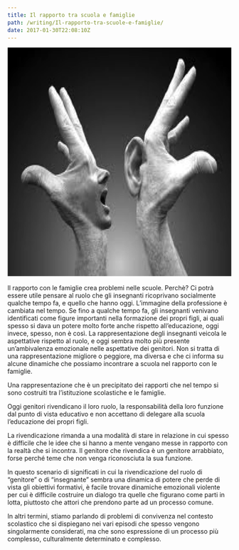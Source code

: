 ```yaml
---
title: Il rapporto tra scuola e famiglie
path: /writing/Il-rapporto-tra-scuole-e-famiglie/
date: 2017-01-30T22:08:10Z
---
```

![alt text](rapporto-scuola-e-famiglie.png)

Il rapporto con le famiglie crea problemi nelle scuole. 
Perchè?
Ci potrà essere utile pensare al ruolo che gli insegnanti ricoprivano socialmente qualche tempo fa, e quello che hanno oggi.
L’immagine della professione è cambiata nel tempo. 
Se fino a qualche tempo fa, gli insegnanti venivano identificati come figure importanti nella formazione dei propri figli, ai quali spesso si dava un potere molto forte anche rispetto all’educazione, oggi invece, spesso, non è così.
La rappresentazione degli insegnanti veicola le aspettative rispetto al ruolo, e oggi sembra molto più presente un’ambivalenza emozionale nelle aspettative dei genitori.
Non si tratta di una rappresentazione migliore o peggiore, ma diversa e che ci informa su alcune dinamiche che possiamo incontrare a scuola nel rapporto con le famiglie.

Una rappresentazione che è un precipitato dei rapporti che nel tempo si sono costruiti tra l’istituzione scolastiche e le famiglie. 

Oggi genitori rivendicano il loro ruolo, la responsabilità della loro funzione dal punto di vista educativo e non accettano di delegare alla scuola l’educazione dei propri figli.

La rivendicazione rimanda a una modalità di stare in relazione in cui spesso è difficile che le idee che si hanno a mente vengano messe in rapporto con la realtà che si incontra. Il genitore che rivendica è un genitore arrabbiato, forse perché teme che non venga riconosciuta la sua funzione.

In questo scenario di significati in cui la rivendicazione del ruolo di “genitore” o di “insegnante” sembra una dinamica  di potere che perde di vista gli obiettivi formativi, è facile trovare dinamiche emozionali violente per cui è difficile costruire un dialogo tra quelle che figurano come parti in lotta, piuttosto che attori che prendono parte ad un processo comune.

In altri termini, stiamo parlando di problemi di convivenza nel contesto scolastico che si dispiegano nei vari episodi che spesso vengono singolarmente considerati, ma che sono espressione di un processo più complesso, culturalmente determinato e complesso.
